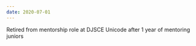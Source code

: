 ```yaml
---
date: 2020-07-01
---
```


Retired from mentorship role at DJSCE Unicode after 1 year of mentoring juniors
